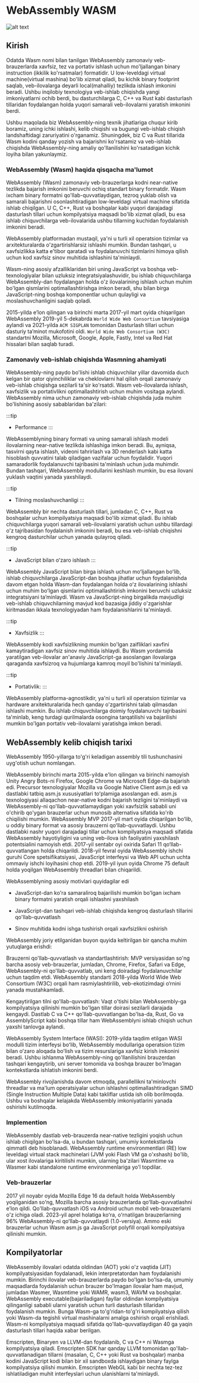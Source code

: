 # WebAssembly WASM

![alt text](https://www.singlestore.com/images/cms/blog-posts/img_blog_post_featured_locally-create-wasm-udfs-rust-singlestoredb.png)


## Kirish

Odatda Wasm nomi bilan tanilgan WebAssembly zamonaviy veb-brauzerlarda xavfsiz, tez va portativ ishlash uchun mo'ljallangan binary instruction (ikkilik ko'rsatmalar) formatidir. U low-leveldagi virtual machine(virtual mashina) bo'lib xizmat qiladi, bu kichik binary footprint saqlab, veb-ilovalarga deyarli local(mahalliy) tezlikda ishlash imkonini beradi. Ushbu inqilobiy texnologiya veb-ishlab chiqishda yangi imkoniyatlarni ochib berdi, bu dasturchilarga C, C++ va Rust kabi dasturlash tillaridan foydalangan holda yuqori samarali veb-ilovalarni yaratish imkonini berdi.

Ushbu maqolada biz WebAssembly-ning texnik jihatlariga chuqur kirib boramiz, uning ichki ishlashi, kelib chiqishi va bugungi veb-ishlab chiqish landshaftidagi zaruriyatini o'rganamiz. Shuningdek, biz C va Rust tillarida Wasm kodini qanday yozish va bajarishni ko'rsatamiz va veb-ishlab chiqishda WebAssembly-ning amaliy qo'llanilishini ko'rsatadigan kichik loyiha bilan yakunlaymiz.

### WebAssembly (Wasm) haqida qisqacha ma'lumot

WebAssembly (Wasm) zamonaviy veb-brauzerlarga kodni near-native tezlikda bajarish imkonini beruvchi ochiq standart binary formatdir. Wasm ixcham binary formatni qo'llab-quvvatlaydigan, tezroq yuklab olish va samarali bajarishni osonlashtiradigan low-leveldagi virtual machine sifatida ishlab chiqilgan. U C, C++, Rust va boshqalar kabi yuqori darajadagi dasturlash tillari uchun kompilyatsiya maqsadi bo'lib xizmat qiladi, bu esa ishlab chiquvchilarga veb-ilovalarida ushbu tillarning kuchidan foydalanish imkonini beradi.

WebAssembly platformadan mustaqil, ya'ni u turli xil operatsion tizimlar va arxitekturalarda o'zgartirishlarsiz ishlashi mumkin. Bundan tashqari, u xavfsizlikka katta e'tibor qaratadi va foydalanuvchi tizimlarini himoya qilish uchun kod xavfsiz sinov muhitida ishlashini ta'minlaydi.

Wasm-ning asosiy afzalliklaridan biri uning JavaScript va boshqa veb-texnologiyalar bilan uzluksiz integratsiyalashuvidir, bu ishlab chiquvchilarga WebAssembly-dan foydalangan holda o'z ilovalarining ishlash uchun muhim bo'lgan qismlarini optimallashtirishga imkon beradi, shu bilan birga JavaScript-ning boshqa komponentlar uchun qulayligi va moslashuvchanligini saqlab qoladi.

2015-yilda e’lon qilingan va birinchi marta 2017-yil mart oyida chiqarilgan WebAssembly 2019-yil 5-dekabrda `World Wide Web Consortium` tavsiyasiga aylandi va 2021-yilda `ACM SIGPLAN` tomonidan Dasturlash tillari uchun dasturiy ta’minot mukofotini oldi. `World Wide Web Consortium (W3C)` standartni Mozilla, Microsoft, Google, Apple, Fastly, Intel va Red Hat hissalari bilan saqlab turadi.

### Zamonaviy veb-ishlab chiqishda Wasmning ahamiyati

WebAssembly-ning paydo bo'lishi ishlab chiquvchilar yillar davomida duch kelgan bir qator qiyinchiliklar va cheklovlarni hal qilish orqali zamonaviy veb-ishlab chiqishga sezilarli ta'sir ko'rsatdi. Wasm veb-ilovalarda ishlash, xavfsizlik va portativlikni optimallashtirish uchun muhim vositaga aylandi. WebAssembly nima uchun zamonaviy veb-ishlab chiqishda juda muhim bo'lishining asosiy sabablaridan ba'zilari:

:::tip
* Performance
:::

WebAssemblyning binary formati va uning samarali ishlash modeli ilovalarning near-native tezlikda ishlashiga imkon beradi. Bu, ayniqsa, tasvirni qayta ishlash, videoni tahrirlash va 3D renderlash kabi katta hisoblash quvvatini talab qiladigan vazifalar uchun foydalidir. Yuqori samaradorlik foydalanuvchi tajribasini ta'minlash uchun juda muhimdir. Bundan tashqari, WebAssembly modullarini keshlash mumkin, bu esa ilovani yuklash vaqtini yanada yaxshilaydi.

:::tip
* Tilning moslashuvchanligi
:::

WebAssembly bir nechta dasturlash tillari, jumladan C, C++, Rust va boshqalar uchun kompilyatsiya maqsadi bo'lib xizmat qiladi. Bu ishlab chiquvchilarga yuqori samarali veb-ilovalarni yaratish uchun ushbu tillardagi o'z tajribasidan foydalanish imkonini beradi, bu esa veb-ishlab chiqishni kengroq dasturchilar uchun yanada qulayroq qiladi.

:::tip
* JavaScript bilan oʻzaro ishlash
:::

WebAssembly JavaScript bilan birga ishlash uchun moʻljallangan boʻlib, ishlab chiquvchilarga JavaScript-dan boshqa jihatlar uchun foydalanishda davom etgan holda Wasm-dan foydalangan holda oʻz ilovalarining ishlashi uchun muhim boʻlgan qismlarini optimallashtirish imkonini beruvchi uzluksiz integratsiyani taʼminlaydi. Wasm va JavaScript-ning birgalikda mavjudligi veb-ishlab chiquvchilarning mavjud kod bazasiga jiddiy o'zgarishlar kiritmasdan ikkala texnologiyadan ham foydalanishlarini ta'minlaydi.

:::tip
* Xavfsizlik
:::

WebAssembly kodi xavfsizlikning mumkin bo'lgan zaifliklari xavfini kamaytiradigan xavfsiz sinov muhitida ishlaydi. Bu Wasm yordamida yaratilgan veb-ilovalar an'anaviy JavaScript-ga asoslangan ilovalarga qaraganda xavfsizroq va hujumlarga kamroq moyil bo'lishini ta'minlaydi.

:::tip
* Portativlik:
:::

WebAssembly platforma-agnostikdir, ya'ni u turli xil operatsion tizimlar va hardware arxitekturalarida hech qanday o'zgartirishni talab qilmasdan ishlashi mumkin. Bu ishlab chiquvchilarga doimiy foydalanuvchi tajribasini ta'minlab, keng turdagi qurilmalarda osongina tarqatilishi va bajarilishi mumkin bo'lgan portativ veb-ilovalarni yaratishga imkon beradi.

## WebAssembly kelib chiqish tarixi

WebAssembly 1950-yillarga to'g'ri keladigan assembly tili tushunchasini uyg'otish uchun nomlangan.

WebAssembly birinchi marta 2015-yilda e'lon qilingan va birinchi namoyish Unity Angry Bots-ni Firefox, Google Chrome va Microsoft Edge-da bajarish edi. Precursor texnologiyalar Mozilla va Google Native Client asm.js edi va dastlabki tatbiq asm.js xususiyatlari toʻplamiga asoslangan edi. asm.js texnologiyasi allaqachon near-native kodni bajarish tezligini ta'minlaydi va WebAssembly-ni qo'llab-quvvatlamaydigan yoki xavfsizlik sababli uni o'chirib qo'ygan brauzerlar uchun munosib alternativa sifatida ko'rib chiqilishi mumkin. WebAssembly MVP 2017-yil mart oyida chiqarilgan boʻlib, u oddiy binary format va asosiy brauzerni qoʻllab-quvvatlaydi. Ushbu dastlabki nashr yuqori darajadagi tillar uchun kompilyatsiya maqsadi sifatida WebAssembly hayotiyligini va uning veb-ilova ish faoliyatini yaxshilash potentsialini namoyish etdi. 2017-yil sentabr oyi oxirida Safari 11 qo‘llab-quvvatlangan holda chiqarildi. 2018-yil fevral oyida WebAssembly ishchi guruhi Core spetsifikatsiyasi, JavaScript interfeysi va Web API uchun uchta ommaviy ishchi loyihasini chop etdi. 2019-yil iyun oyida Chrome 75 default holda yoqilgan WebAssembly threadlari bilan chiqarildi. 

WebAssemblyning asosiy motivlari quyidagilar edi

* JavaScript-dan ko'ra samaraliroq bajarilishi mumkin bo'lgan ixcham binary formatni yaratish orqali ishlashni yaxshilash

* JavaScript-dan tashqari veb-ishlab chiqishda kengroq dasturlash tillarini qo'llab-quvvatlash

* Sinov muhitida kodni ishga tushirish orqali xavfsizlikni oshirish

WebAssembly joriy etilganidan buyon quyida keltirilgan bir qancha muhim yutuqlarga erishdi:

Brauzerni qo'llab-quvvatlash va standartlashtirish: MVP versiyasidan so'ng barcha asosiy veb-brauzerlar, jumladan, Chrome, Firefox, Safari va Edge, WebAssembly-ni qo'llab-quvvatlab, uni keng doiradagi foydalanuvchilar uchun taqdim etdi. WebAssembly standarti 2018-yilda World Wide Web Consortium (W3C) orqali ham rasmiylashtirilib, veb-ekotizimdagi o‘rnini yanada mustahkamladi.

Kengaytirilgan tilni qo'llab-quvvatlash: Vaqt o'tishi bilan WebAssembly-ga kompilyatsiya qilinishi mumkin bo'lgan tillar doirasi sezilarli darajada kengaydi. Dastlab C va C++ qo'llab-quvvatlangan bo'lsa-da, Rust, Go va AssemblyScript kabi boshqa tillar ham WebAssemblyni ishlab chiqish uchun yaxshi tanlovga aylandi.

WebAssembly System Interface (WASI): 2019-yilda taqdim etilgan WASI modulli tizim interfeysi boʻlib, WebAssembly modullariga operatsion tizim bilan oʻzaro aloqada boʻlish va tizim resurslariga xavfsiz kirish imkonini beradi. Ushbu ishlanma WebAssembly-ning qo'llanilishini brauzerdan tashqari kengaytirib, uni server tomonida va boshqa brauzer bo'lmagan kontekstlarda ishlatish imkonini berdi.

WebAssembly rivojlanishda davom etmoqda, parallellikni ta'minlovchi threadlar va ma'lum operatsiyalar uchun ishlashni optimallashtiradigan SIMD (Single Instruction Multiple Data) kabi takliflar ustida ish olib borilmoqda. Ushbu va boshqalar kelajakda WebAssembly imkoniyatlarini yanada oshirishi kutilmoqda.

### Implemention
WebAssembly dastlab veb-brauzerda near-native tezligini yoqish uchun ishlab chiqilgan bo'lsa-da, u bundan tashqari, umumiy kontekstlarda qimmatli deb hisoblanadi. WebAssembly runtime environmentlari (RE) low leveldagi virtual stack machinelari (JVM yoki Flash VM ga o'xshash) bo'lib, ular xost ilovalariga kiritilishi mumkin, ularning ba'zilari Wasmtime va Wasmer kabi standalone runtime environmenlariga yo'l topdilar.

### Veb-brauzerlar
2017 yil noyabr oyida Mozilla Edge 16 da default holda WebAssembly yoqilganidan soʻng, Mozilla barcha asosiy brauzerlarda qoʻllab-quvvatlashni eʼlon qildi. Qo'llab-quvvatlash iOS va Android uchun mobil veb-brauzerlarni o'z ichiga oladi. 2023-yil aprel holatiga koʻra, oʻrnatilgan brauzerlarning 96% WebAssembly-ni qoʻllab-quvvatlaydi (1.0-versiya). Ammo eski brauzerlar uchun Wasm asm.js ga JavaScript polyfill orqali kompilyatsiya qilinishi mumkin.


## Kompilyatorlar

WebAssembly ilovalari odatda oldindan (AOT) yoki o'z vaqtida (JIT) kompilyatsiyasidan foydalanadi, lekin interpretatordan ham foydalanishi mumkin. Birinchi ilovalar veb-brauzerlarda paydo bo'lgan bo'lsa-da, umumiy maqsadlarda foydalanish uchun brauzer bo'lmagan ilovalar ham mavjud, jumladan Wasmer, Wasmtime yoki WAMR, wasm3, WAVM va boshqalar. WebAssembly executable(bajariladigan) fayllar oldindan kompilyatsiya qilinganligi sababli ularni yaratish uchun turli dasturlash tillaridan foydalanish mumkin. Bunga Wasm-ga to'g'ridan-to'g'ri kompilyatsiya qilish yoki Wasm-da tegishli virtual mashinalarni amalga oshirish orqali erishiladi. Wasm-ni kompilyatsiya maqsadi sifatida qo'llab-quvvatlaydigan 40 ga yaqin dasturlash tillari haqida xabar berilgan. 

Emscripten, Binaryen va LLVM-dan foydalanib, C va C++ ni Wasmga kompilyatsiya qiladi. Emscripten SDK har qanday LLVM tomonidan qo'llab-quvvatlanadigan tillarni (masalan, C, C++ yoki Rust va boshqalar) manba kodini JavaScript kodi bilan bir xil sandboxda ishlaydigan binary faylga kompilyatsiya qilishi mumkin. Emscripten WebGL kabi bir nechta tez-tez ishlatiladigan muhit interfeyslari uchun ulanishlarni ta'minlaydi.